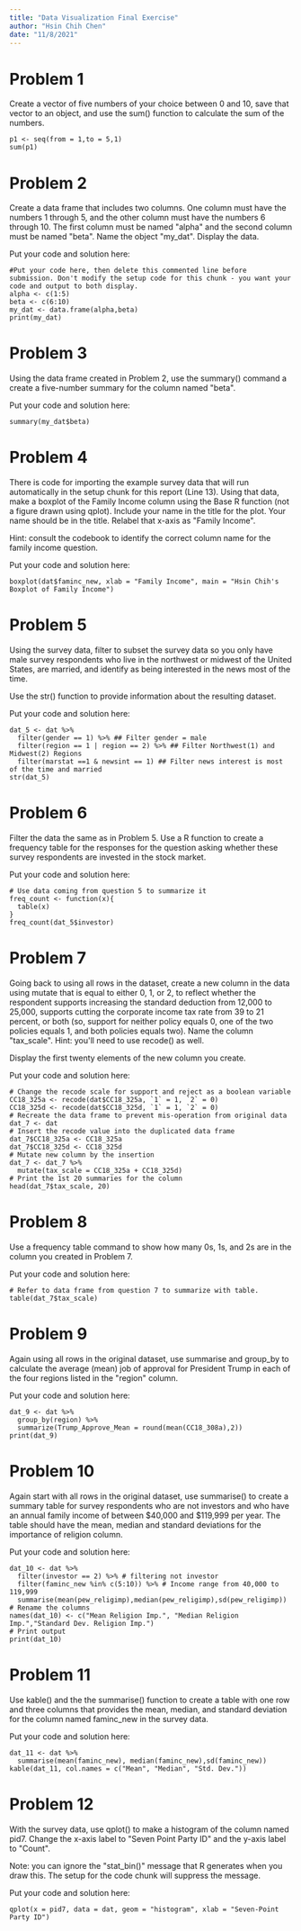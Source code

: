 ```yaml
---
title: "Data Visualization Final Exercise"
author: "Hsin Chih Chen"
date: "11/8/2021"
---
```


# Problem 1 

Create a vector of five numbers of your choice between 0 and 10, save that vector to an object, and use the sum() function to calculate the sum of the numbers.

```{r,problem1}
p1 <- seq(from = 1,to = 5,1)
sum(p1)
```

# Problem 2

Create a data frame that includes two columns. One column must have the numbers 1 through 5, and the other column must have the numbers 6 through 10. The first column must be named "alpha" and the second column must be named "beta". Name the object "my_dat". Display the data.

Put your code and solution here:

```{r,problem2}
#Put your code here, then delete this commented line before submission. Don't modify the setup code for this chunk - you want your code and output to both display.
alpha <- c(1:5)
beta <- c(6:10)
my_dat <- data.frame(alpha,beta)
print(my_dat)
```

# Problem 3 

Using the data frame created in Problem 2, use the summary() command a create a five-number summary for the column named "beta".

Put your code and solution here:

```{r,problem3}
summary(my_dat$beta)
```

# Problem 4

There is code for importing the example survey data that will run automatically in the setup chunk for this report (Line 13). Using that data, make a boxplot of the Family Income column using the Base R function (not a figure drawn using qplot). Include your name in the title for the plot. Your name should be in the title. Relabel that x-axis as "Family Income".

Hint: consult the codebook to identify the correct column name for the family income question.

Put your code and solution here:

```{r,problem4}
boxplot(dat$faminc_new, xlab = "Family Income", main = "Hsin Chih's Boxplot of Family Income")
```

# Problem 5

Using the survey data, filter to subset the survey data so you only have male survey respondents who live in the northwest or midwest of the United States, are married, and identify as being interested in the news most of the time. 

Use the str() function to provide information about the resulting dataset.

Put your code and solution here:
 
```{r problem5,include=TRUE,echo=TRUE}
dat_5 <- dat %>%
  filter(gender == 1) %>% ## Filter gender = male
  filter(region == 1 | region == 2) %>% ## Filter Northwest(1) and Midwest(2) Regions
  filter(marstat ==1 & newsint == 1) ## Filter news interest is most of the time and married
str(dat_5)
```

# Problem 6

Filter the data the same as in Problem 5. Use a R function to create a frequency table for the responses for the question asking whether these survey respondents are invested in the stock market. 

Put your code and solution here:

```{r problem6,include=TRUE,echo=TRUE}
# Use data coming from question 5 to summarize it
freq_count <- function(x){
  table(x)
}
freq_count(dat_5$investor)
``` 

# Problem 7

Going back to using all rows in the dataset, create a new column in the data using mutate that is equal to either 0, 1, or 2, to reflect whether the respondent supports increasing the standard deduction from 12,000 to 25,000, supports cutting the corporate income tax rate from 39 to 21 percent, or both (so, support for neither policy equals 0, one of the two policies equals 1, and both policies equals two). Name the column "tax_scale". Hint: you'll need to use recode() as well.
 
Display the first twenty elements of the new column you create.

Put your code and solution here:

```{r problem7,include=TRUE,echo=TRUE}
# Change the recode scale for support and reject as a boolean variable
CC18_325a <- recode(dat$CC18_325a, `1` = 1, `2` = 0)
CC18_325d <- recode(dat$CC18_325d, `1` = 1, `2` = 0)
# Recreate the data frame to prevent mis-operation from original data
dat_7 <- dat
# Insert the recode value into the duplicated data frame
dat_7$CC18_325a <- CC18_325a
dat_7$CC18_325d <- CC18_325d
# Mutate new column by the insertion
dat_7 <- dat_7 %>%
  mutate(tax_scale = CC18_325a + CC18_325d)
# Print the 1st 20 summaries for the column
head(dat_7$tax_scale, 20)
```

# Problem 8

Use a frequency table command to show how many 0s, 1s, and 2s are in the column you created in Problem 7.

Put your code and solution here:

```{r problem8,include=TRUE,echo=TRUE}
# Refer to data frame from question 7 to summarize with table.
table(dat_7$tax_scale)
```

# Problem 9

Again using all rows in the original dataset, use summarise and group_by to calculate the average (mean) job of approval for President Trump in each of the four regions listed in the "region" column.

Put your code and solution here:
 
```{r problem9}
dat_9 <- dat %>%
  group_by(region) %>%
  summarize(Trump_Approve_Mean = round(mean(CC18_308a),2))
print(dat_9)
```
 
# Problem 10

Again start with all rows in the original dataset, use summarise() to create a summary table for survey respondents who  are not investors and who have an annual family income of between $40,000 and $119,999 per year. The table should have the mean, median and standard deviations for the importance of religion column.

Put your code and solution here:

```{r problem10}
dat_10 <- dat %>%
  filter(investor == 2) %>% # filtering not investor
  filter(faminc_new %in% c(5:10)) %>% # Income range from 40,000 to 119,999
  summarise(mean(pew_religimp),median(pew_religimp),sd(pew_religimp))
# Rename the columns
names(dat_10) <- c("Mean Religion Imp.", "Median Religion Imp.","Standard Dev. Religion Imp.")
# Print output
print(dat_10)
```

# Problem 11

Use kable() and the the summarise() function to create a table with one row and three columns that provides the mean, median, and standard deviation for the column named faminc_new in the survey data.

Put your code and solution here:

```{r problem11}
dat_11 <- dat %>%
  summarise(mean(faminc_new), median(faminc_new),sd(faminc_new))
kable(dat_11, col.names = c("Mean", "Median", "Std. Dev."))
```

# Problem 12

With the survey data, use qplot() to make a histogram of the column named pid7. Change the x-axis label to "Seven Point Party ID" and the y-axis label to "Count".

Note: you can ignore the "stat_bin()" message that R generates when you draw this. The setup for the code chunk will suppress the message.

Put your code and solution here:

```{r problem12,message=FALSE}
qplot(x = pid7, data = dat, geom = "histogram", xlab = "Seven-Point Party ID")
```
